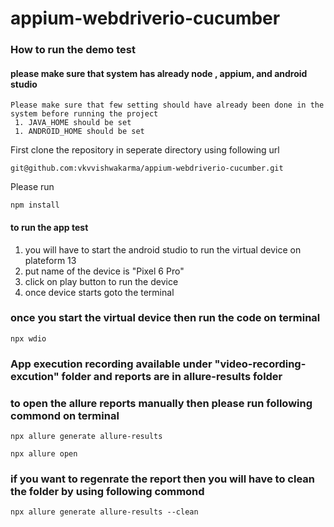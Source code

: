 # appium-webdriverio-cucumber
### How to run the demo test
#### please make sure that system has already node , appium, and android studio

```
Please make sure that few setting should have already been done in the system before running the project
 1. JAVA_HOME should be set
 1. ANDROID_HOME should be set
``` 
First clone the repository in seperate directory using following url
```
git@github.com:vkvvishwakarma/appium-webdriverio-cucumber.git
```
Please run 
```
npm install
```
#### to run the app test 
1. you will have to start the android studio to run the virtual device on plateform 13
2. put name of the device is "Pixel 6 Pro"
3. click on play button to run the device
4. once device starts goto the terminal 
### once you start the virtual device then run the code on terminal
```
npx wdio
```
### App execution recording available under "video-recording-excution" folder and reports are in allure-results folder
### to open the allure reports manually then please run following commond on terminal
```
npx allure generate allure-results
```
```
npx allure open
```
### if you want to regenrate the report then you will have to clean the folder by using following commond
```
npx allure generate allure-results --clean
```